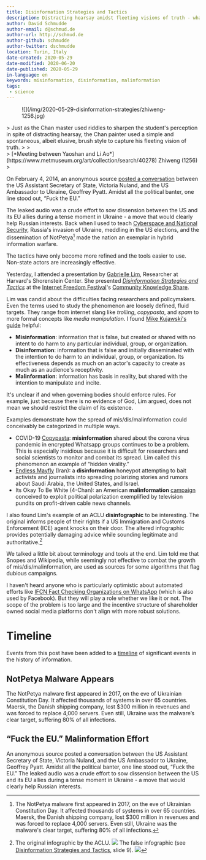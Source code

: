 ```yaml
---
title: Disinformation Strategies and Tactics
description: Distracting hearsay amidst fleeting visions of truth - what it looks like and what can be done.
author: David Schmudde
author-email: d@schmud.de
author-url: http://schmud.de
author-github: schmudde
author-twitter: dschmudde
location: Turin, Italy
date-created: 2020-05-29
date-modified: 2020-06-20
date-published: 2020-05-29
in-language: en
keywords: misinformation, disinformation, malinformation
tags:
 - science
---
```


<figure class="fullwidth">
![](/img/2020-05-29-disinformation-strategies/zhiweng-1256.jpg)
</figure>

<div class="epigraph">
> Just as the Chan master used riddles to sharpen the student's perception in spite of distracting hearsay, the Chan painter used a simple and spontaneous, albeit elusive, brush style to capture his fleeting vision of truth.
>
> <footer>
> [*Meeting between Yaoshan and Li Ao*](https://www.metmuseum.org/art/collection/search/40278) Zhiweng (1256) <small><a rel="license" href="https://creativecommons.org/publicdomain/zero/1.0/"><i class="fa fa-creative-commons"></i></a></small>
> </footer>
</div>


On February 4, 2014, an anonymous source [posted a conversation](https://www.youtube.com/watch?v=MSxaa-67yGM#t=89) between the US Assistant Secretary of State, Victoria Nuland, and the US Ambassador to Ukraine, Geoffrey Pyatt. Amidst all the political banter, one line stood out, &ldquo;Fuck the EU.&rdquo;

The leaked audio was a crude effort to sow dissension between the US and its EU allies during a tense moment in Ukraine - a move that would clearly help Russian interests. Back when I used to teach [Cyberspace and National Security](http://www.beyondtheframe.digital/nat-sec/), Russia's invasion of Ukraine, meddling in the US elections, and the dissemination of NotPetya[^notpetya] made the nation an exemplar in hybrid information warfare.

[^notpetya]: The NotPetya malware first appeared in 2017, on the eve of Ukrainian Constitution Day. It affected thousands of systems in over 65 countries. Maersk, the Danish shipping company, lost $300 million in revenues and was forced to replace 4,000 servers. Even still, Ukraine was the malware's clear target, suffering 80% of all infections.

The tactics have only become more refined and the tools easier to use. Non-state actors are increasingly effective.

Yesterday, I attended a presentation by [Gabrielle Lim](https://gabriellelim.com/), Researcher at Harvard's Shorenstein Center. She presented [*Disinformation Strategies and Tactics*](https://internetfreedomfestival.org/wiki/index.php/Disinformation_Strategies_and_Tactics) at the [Internet Freedom Festival](https://internetfreedomfestival.org/)'s [Community Knowledge Share](https://internetfreedomfestival.org/wiki/index.php/Community_Knowledge_Share).

Lim was candid about the difficulties facing researchers and policymakers. Even the terms used to study the phenomenon are loosely defined, fluid targets. They range from internet slang like *trolling*, *copypasta*, and *spam* to more formal concepts like *media manipulation*. I found [Mike Kujawski's guide](https://medium.com/@mikekujawski/misinformation-vs-disinformation-vs-mal-information-a2b741410736) helpful:

- **Misinformation**: information that is false, but created or shared with no intent to do harm to any particular individual, group, or organization.
- **Disinformation**: information that is false and initially disseminated with the intention to do harm to an individual, group, or organization. Its effectiveness depends as much on an actor's capacity to create as much as an audience's receptivity.
- **Malinformation**: information has basis in reality, but shared with the intention to manipulate and incite.

It's unclear if and when governing bodies should enforce rules. For example, just because there is no evidence of God, Lim argued, does not mean we should restrict the claim of its existence.

Examples demonstrate how the spread of mis/dis/malinformation could conceivably be categorized in multiple ways.

- COVID-19 [Copypasta](https://en.wikipedia.org/wiki/Copypasta): **misinformation** shared about the corona virus pandemic in encrypted Whatsapp groups continues to be a problem. This is especially insidious because it is difficult for researchers and social scientists to monitor and combat its spread. Lim called this phenomenon an example of &ldquo;hidden virality.&rdquo;
- [Endless Mayfly](https://citizenlab.ca/2019/05/burned-after-reading-endless-mayflys-ephemeral-disinformation-campaign/) (Iran): a **disinformation** honeypot attempting to bait activists and journalists into spreading polarizing stories and rumors about Saudi Arabia, the United States, and Israel.
- Its Okay To Be White (4-Chan): an American **malinformation** [campaign](http://itsokaytobewhite.info/) conceived to exploit political polarization exemplified by television pundits on profit-driven cable news channels.

I also found Lim's example of an ACLU **disinfographic** to be interesting. The original informs people of their rights if a US Immigration and Customs Enforcement (ICE) agent knocks on their door. The altered infographic provides potentially damaging advice while sounding legitimate and authoritative.[^aclu-ice]

[^aclu-ice]: The original infographic by the ACLU. ![](/img/2020-05-29-disinformation-strategies/aclu-ice.jpg) The false infographic (see [Disinformation Strategies and Tactics](https://cryptpad.fr/file/#/2/file/e+onWiI-MjVlGMH7vffcV9-d/), slide 9). ![](/img/2020-05-29-disinformation-strategies/aclu-false.png)

We talked a little bit about terminology and tools at the end. Lim told me that Snopes and Wikipedia, while seemingly not effective to combat the growth of mis/dis/malinformation, are used as sources for some algorithms that flag dubious campaigns.

I haven't heard anyone who is particularly optimistic about automated efforts like [IFCN Fact Checking Organizations on WhatsApp](https://faq.whatsapp.com/126787958113983) (which is also used by Facebook). But they will play a role whether we like it or not. The scope of the problem is too large and the incentive structure of shareholder owned social media platforms don't align with more robust solutions.

# Timeline

Events from this post have been added to a [timeline](/pages/timeline.html) of significant events in the history of information.

<div class="timeline-item" date-is='June 27, 2017' machine-date='2017-06-27'>

## NotPetya Malware Appears

The NotPetya malware first appeared in 2017, on the eve of Ukrainian Constitution Day. It affected thousands of systems in over 65 countries. Maersk, the Danish shipping company, lost $300 million in revenues and was forced to replace 4,000 servers. Even still, Ukraine was the malware’s clear target, suffering 80% of all infections.

</div>

<div class="timeline-item" date-is='February 4, 2014' machine-date='2014-02-04'>

## &ldquo;Fuck the EU.&rdquo; Malinformation Effort

An anonymous source posted a conversation between the US Assistant Secretary of State, Victoria Nuland, and the US Ambassador to Ukraine, Geoffrey Pyatt. Amidst all the political banter, one line stood out, &ldquo;Fuck the EU.&rdquo; The leaked audio was a crude effort to sow dissension between the US and its EU allies during a tense moment in Ukraine - a move that would clearly help Russian interests.

</div>
